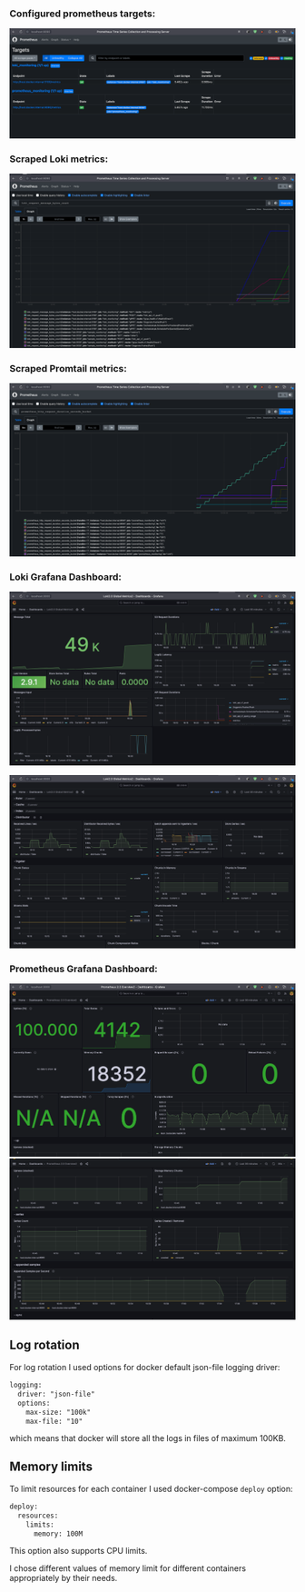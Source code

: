 
### Configured prometheus targets:
![prometheus_targets.png](resources/prometheus_targets.png)


### Scraped Loki metrics:
![scraped_loki_metrics.png](resources/scraped_loki_metrics.png)


### Scraped Promtail metrics:
![scraped_prometheus_metrics.png](resources/scraped_prometheus_metrics.png)




### Loki Grafana Dashboard:
![loki_grafana_dashboard.png](resources/loki_grafana_dashboard.png)

![loki_grafana_dashboard_2.png](resources/loki_grafana_dashboard_2.png)


### Prometheus Grafana Dashboard:
![prometheus_grafana_dashboard.png](prometheus_grafana_dashboard.png)
![prometheus_grafana_dashboard_2.png](prometheus_grafana_dashboard_2.png)

## Log rotation
For log rotation I used options for docker default json-file logging driver:
```
logging:
  driver: "json-file"
  options:
    max-size: "100k"
    max-file: "10"
```
which means that docker will store all the logs in files of maximum 100KB.

## Memory limits
To limit resources for each container I used docker-compose `deploy` option:
```
deploy:
  resources:
    limits:
      memory: 100M
```
This option also supports CPU limits.

I chose different values of memory limit for different containers appropriately by their needs.
